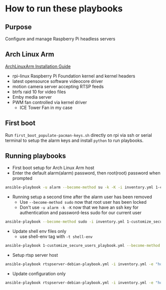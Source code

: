 # How to run these playbooks

## Purpose

Configure and manage Raspberry Pi headless servers

## Arch Linux Arm

[ArchLinuxArm Installation Guide](https://archlinuxarm.org/platforms/armv8/broadcom/raspberry-pi-4)

- rpi-linux Raspberry Pi Foundation kernel and kernel headers
- latest opensource software videocore driver
- motion camera server accepting RTSP feeds
- btrfs raid 10 for video files
- Emby media server
- PWM fan controlled via kernel driver
  - ICE Tower Fan in my case

## First boot

Run `first_boot_populate-pacman-keys.sh` directly on rpi via ssh or serial terminal to setup the alarm keys and install `python` to run playbooks.

## Running playbooks

- First boot setup for Arch Linux Arm host
- Enter the default alarm(alarm) password, then root(root) password when prompted

```bash
ansible-playbook -u alarm --become-method su -k -K -i inventory.yml 1-customize_secure_users_playbook.yml
```

- Running setup a second time after the alarm user has been removed
  - Use `--become-method sudo` now that root user has been locked
  - Don't use `-u alarm -k -K` now that we have an ssh key for authentication and password-less sudo for our current user

```bash
ansible-playbook --become-method sudo -i inventory.yml 1-customize_secure_users_playbook.yml
```

- Update shell env files only
  - use shell-env tag with `-t shell-env`

```bash
ansible-playbook 1-customize_secure_users_playbook.yml --become-method sudo -i inventory.yml -t shell-env
```

- Setup rtsp server host

```bash
ansible-playbook rtspserver-debian-playbook.yml -i inventory.yml -e "host=rpi3" -e "url=my_rtspserver_url"
```

- Update configuration only

```bash
ansible-playbook rtspserver-debian-playbook.yml -i inventory.yml -e "host=rpi3" -e "url=my_rtspserver_url" -t update-config
```
